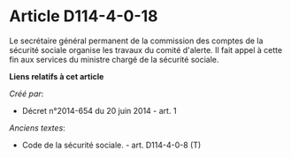 # Article D114-4-0-18

Le secrétaire général permanent de la commission des comptes de la sécurité sociale organise les travaux du comité d'alerte.
Il fait appel à cette fin aux services du ministre chargé de la sécurité sociale.

**Liens relatifs à cet article**

_Créé par_:

  - Décret n°2014-654 du 20 juin 2014 - art. 1

_Anciens textes_:

  - Code de la sécurité sociale. - art. D114-4-0-8 (T)
